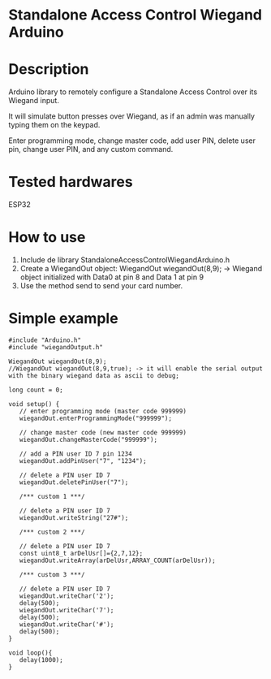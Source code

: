 # Standalone Access Control Wiegand Arduino

# Description

Arduino library to remotely configure a Standalone Access Control over its Wiegand input.

It will simulate button presses over Wiegand, as if an admin was manually typing them on the keypad.

Enter programming mode, change master code, add user PIN, delete user pin, change user PIN, and any custom command.


# Tested hardwares

ESP32

# How to use

1. Include de library StandaloneAccessControlWiegandArduino.h
2. Create a WiegandOut object: WiegandOut wiegandOut(8,9);  -> Wiegand object initialized with Data0 at pin 8 and Data 1 at pin 9
3. Use the method send to send your card number.

# Simple example

```
#include "Arduino.h"
#include "wiegandOutput.h"

WiegandOut wiegandOut(8,9);
//WiegandOut wiegandOut(8,9,true); -> it will enable the serial output with the binary wiegand data as ascii to debug;

long count = 0;

void setup() {
   // enter programming mode (master code 999999)
   wiegandOut.enterProgrammingMode("999999");

   // change master code (new master code 999999)
   wiegandOut.changeMasterCode("999999");

   // add a PIN user ID 7 pin 1234
   wiegandOut.addPinUser("7", "1234");

   // delete a PIN user ID 7
   wiegandOut.deletePinUser("7");

   /*** custom 1 ***/

   // delete a PIN user ID 7
   wiegandOut.writeString("27#");

   /*** custom 2 ***/

   // delete a PIN user ID 7
   const uint8_t arDelUsr[]={2,7,12};
   wiegandOut.writeArray(arDelUsr,ARRAY_COUNT(arDelUsr));

   /*** custom 3 ***/

   // delete a PIN user ID 7
   wiegandOut.writeChar('2');
   delay(500);
   wiegandOut.writeChar('7');
   delay(500);
   wiegandOut.writeChar('#');
   delay(500);
}

void loop(){
   delay(1000);
}
```
